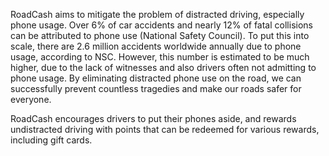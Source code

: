 RoadCash aims to mitigate the problem of distracted driving, especially phone usage. Over 6% of car accidents and nearly 12% of fatal collisions can be attributed to phone use (National Safety Council). 
To put this into scale, there are 2.6 million accidents worldwide annually due to phone usage, according to NSC. However, this number is estimated to be much higher, due to the lack of witnesses and also drivers often not admitting to phone usage. 
By eliminating distracted phone use on the road, we can successfully prevent countless tragedies and make our roads safer for everyone. 

RoadCash encourages drivers to put their phones aside, and rewards undistracted driving with points that can be redeemed for various rewards, including gift cards. 
